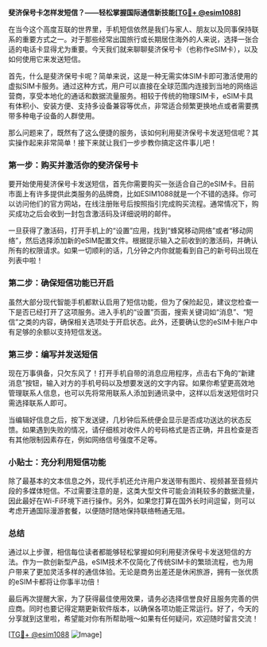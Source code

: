 **斐济保号卡怎样发短信？——轻松掌握国际通信新技能[[TG💪+ @esim1088](https://t.me/s/esim1088)]**

在当今这个高度互联的世界里，手机短信依然是我们与家人、朋友以及同事保持联系的重要方式之一。对于那些经常出国旅行或长期居住海外的人来说，选择一张合适的电话卡显得尤为重要。今天我们就来聊聊斐济保号卡（也称作eSIM卡），以及如何使用它来发送短信。

首先，什么是斐济保号卡呢？简单来说，这是一种无需实体SIM卡即可激活使用的虚拟SIM卡服务。通过这种方式，用户可以直接在全球范围内连接到当地的网络运营商，享受本地化的通话和数据流量服务。相较于传统的物理SIM卡，eSIM卡具有体积小、安装方便、支持多设备兼容等优点，非常适合频繁更换地点或者需要携带多种电子设备的人群使用。

那么问题来了，既然有了这么便捷的服务，该如何利用斐济保号卡发送短信呢？其实操作起来非常简单！接下来就让我们一步步教你搞定这件事儿吧！

### 第一步：购买并激活你的斐济保号卡
要开始使用斐济保号卡发送短信，首先你需要购买一张适合自己的eSIM卡。目前市面上有许多提供此类服务的品牌商，比如ESIM1088就是一个不错的选择。你可以访问他们的官方网站，在线注册账号后按照指引完成购买流程。通常情况下，购买成功之后会收到一封包含激活码及详细说明的邮件。

一旦获得了激活码，打开手机上的“设置”应用，找到“蜂窝移动网络”或者“移动网络”，然后选择添加新的eSIM配置文件。根据提示输入之前收到的激活码，并确认所有的权限请求。如果一切顺利的话，几分钟之内你就能看到自己的新号码出现在列表中啦！

### 第二步：确保短信功能已开启
虽然大部分现代智能手机都默认启用了短信功能，但为了保险起见，建议您检查一下是否已经打开了这项服务。进入手机的“设置”页面，搜索关键词如“消息”、“短信”之类的内容，确保相关选项处于开启状态。此外，还要确认您的eSIM卡账户中有足够的余额以支持短信发送。

### 第三步：编写并发送短信
现在万事俱备，只欠东风了！打开手机自带的消息应用程序，点击右下角的“新建消息”按钮，输入对方的手机号码以及想要发送的文字内容。如果你希望更高效地管理联系人信息，也可以先将常用联系人添加到通讯录中，这样以后发送短信时只需选择联系人即可。

当编辑好信息之后，按下发送键，几秒钟后系统便会显示是否成功送达的状态反馈。如果遇到失败的情况，请仔细核对收件人的号码格式是否正确，并且检查是否有其他限制因素存在，例如网络信号强度不足等。

### 小贴士：充分利用短信功能
除了最基本的文本信息之外，现代手机还允许用户发送带有图片、视频甚至音频片段的多媒体短信。不过需要注意的是，这类大型文件可能会消耗较多的数据流量，因此最好在Wi-Fi环境下进行操作。另外，如果您打算在国外长时间逗留，则可以考虑开通国际漫游套餐，以便随时随地保持联络畅通无阻。

### 总结
通过以上步骤，相信每位读者都能够轻松掌握如何利用斐济保号卡发送短信的方法。作为一款创新型产品，eSIM技术不仅简化了传统SIM卡的繁琐流程，也为用户带来了更加灵活多样的通信体验。无论是商务出差还是休闲旅游，拥有一张优质的eSIM卡都将让你事半功倍！

最后再次提醒大家，为了获得最佳使用效果，请务必选择信誉良好且服务完善的供应商。同时也要记得定期更新软件版本，以确保各项功能正常运行。好了，今天的分享就到这里啦，希望能对你有所帮助哦～如果有任何疑问，欢迎随时留言交流！

[[TG💪+ @esim1088](https://t.me/s/esim1088) ![Image](https://i.postimg.cc/4NQfJmqS/Snipaste-2025-05-13-00-14-12.png)]